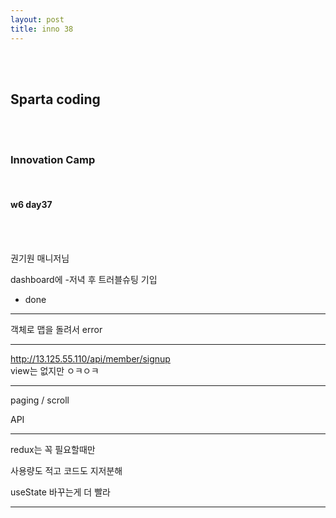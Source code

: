 ```yaml
---
layout: post
title: inno 38
---
```


<br><br>

## Sparta coding

<br><br>

### Innovation Camp

<br>

#### w6 day37

<br><br>

권기원 매니저님

dashboard에 -저녁 후 트러블슈팅 기입

- done

---

객체로 맵을 돌려서 error

---

http://13.125.55.110/api/member/signup <br>
view는 없지만 ㅇㅋㅇㅋ

---

paging / scroll

API

---

redux는 꼭 필요할때만

사용량도 적고 코드도 지저분해

useState 바꾸는게 더 빨라

---
